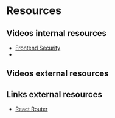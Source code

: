 # Resources

## Videos internal resources
- [Frontend Security](https://cphbusiness.cloud.panopto.eu/Panopto/Pages/Viewer.aspx?id=5306564d-1e4f-4e60-b97a-afe30072ab22)
- 
## Videos external resources

## Links external resources
- [React Router](https://reacttraining.com/react-router/web/guides/quick-start)
